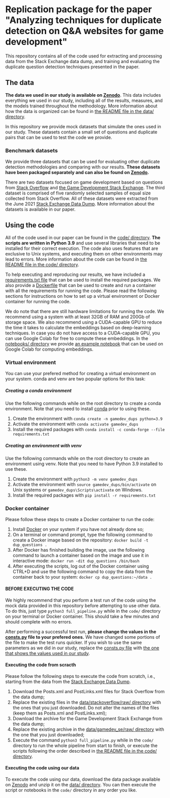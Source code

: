 # Replication package for the paper "Analyzing techniques for duplicate detection on Q&A websites for game development"

This repository contains all of the code used for extracting and processing data from the Stack Exchange data dump, and training and evaluating the duplicate question detection techniques presented in the paper.

## The data

**The data we used in our study is available on [Zenodo](https://zenodo.org/record/5498866#.YTtgmnVKhhE)**. This data includes everything we used in our study, including all of the results, measures, and the models trained throughout the methodology. More information about how the data is organized can be found in [the README file in the data/ directory](data/README.md).

In this repository we provide mock datasets that simulate the ones used in our study. These datasets contain a small set of questions and duplicate pairs that can be used to test the code we provide.

### Benchmark datasets

We provide three datasets that can be used for evaluating other duplicate detection methodologies and comparing with our results. **These datasets have been packaged separately and can also be found on [Zenodo](https://zenodo.org/record/5498866#.YTtgmnVKhhE).**

There are two datasets focused on game development based on questions from [Stack Overflow](https://www.stackoverflow.com) and [the Game Development Stack Exchange](https://gamedev.stackexchange.com). The third dataset is comprised of five randomly selected samples of equal size collected from Stack Overflow. All of these datasets were extracted from the June 2021 [Stack Exchange Data Dump](https://archive.org/details/stackexchange). More information about the datasets is available in our paper.

## Using the code

All of the code used in our paper can be found in the [code/ directory](code/). **The scripts are written in Python 3.9** and use several libraries that need to be installed for their correct execution. The code also uses features that are exclusive to Unix systems, and executing them on other environments may lead to errors. More information about the code can be found in [the README file in the code/ directory](code/README.md).

To help executing and reproducing our results, we have included a [requirements.txt file](requirements.txt) that can be used to install the required packages. We also provide a [Dockerfile](Dockerfile) that can be used to create and run a container with all the requirements for running the code. Please read the following sections for instructions on how to set up a virtual environment or Docker container for running the code.

We do note that there are still hardware limitations for running the code. We recommend using a system with at least 32GB of RAM and 200Gb of storage space. We also recommend using a CUDA-capable GPU to reduce the time it takes to calculate the embeddings based on deep-learning techniques. In case you do not have access to a CUDA-capable GPU, you can use Google Colab for free to compute these embeddings. In the [notebooks/ directory](code/notebooks) we provide [an example notebook](code/notebooks/make_embeddings_colab_gpu.ipynb) that can be used on Google Colab for computing embeddings.

### Virtual environment

You can use your prefered method for creating a virtual environment on your system. conda and venv are two popular options for this task:

##### Creating a conda environment

Use the following commands while on the root directory to create a conda environment. Note that you need to install [conda](https://docs.conda.io/en/latest/) prior to using these.

1. Create the environment with `conda create -n gamedev_dups python=3.9`
2. Activate the environment with `conda activate gamedev_dups`
3. Install the required packages with `conda install -c conda-forge --file requirements.txt`

##### Creating an environment with venv

Use the following commands  while on the root directory to create an environment using venv. Note that you need to have Python 3.9 installed to use these.

1. Create the environment with `python3 -m venv gamedev_dups`
2. Activate the environment with `source gamedev_dups/bin/activate` on Unix systems or `gamedev_dups\Scripts\activate` on Windows.
3. Install the required packages with `pip install -r requirements.txt`

### Docker container

Please follow these steps to create a Docker container to run the code:

1. Install [Docker](https://www.docker.com/) on your system if you have not already done so;
2. On a terminal or command prompt, type the following command to create a Docker image based on the repository: `docker build -t dup_questions .`
3. After Docker has finished building the image, use the following command to launch a container based on the image and use it in interactive mode: `docker run -dit dup_questions /bin/bash`
4. After executing the scripts, log out of the Docker container using CTRL+D and use the following command to copy the data from the container back to your system: `docker cp dup_questions:~/data .`

#### **BEFORE EXECUTING THE CODE**

We highly recommend that you perform a test run of the code using the mock data provided in this repository before attempting to use other data. To do this, just type `python3 full_pipeline.py` while in the `code/` directory on your terminal or Docker container. This should take a few minutes and should complete with no errors.

After performing a successful test run, **please change the values in the [consts.py](code/scripts/utils/consts.py) file to your prefered ones.** We have changed some portions of the file to make the test runs quicker. If you wish to use the same parameters as we did in our study, replace the [consts.py file](code/scripts/utils/consts.py) with [the one that shows the values used in our study](code/scripts/utils/consts_used_in_the_paper.py).

#### Executing the code from scracth 

Please follow the following steps to execute the code from scratch, i.e., starting from the data from the [Stack Exchange Data Dump](https://archive.org/details/stackexchange).

1. Download the Posts.xml and PostLinks.xml files for Stack Overflow from the data dump;
2. Replace the existing files in the [data/stackoverflow/raw/ directory](data/stackoverflow/raw) with the ones that you just downloaded. Do not alter the names of the files (keep them as Posts.xml and PostLinks.xml);
3. Download the archive for the Game Development Stack Exchange from the data dump;
4. Replace the existing archive in the [data/gamedev\_se/raw/ directory](data/gamedev_se/raw/) with the one that you just downloaded;
5. Execute the command `python3 full_pipeline.py` while in the `code/` directory to run the whole pipeline from start to finish, or execute the scripts following the order described in [the README file in the code/ directory](code/README.md).

#### Executing the code using our data

To execute the code using our data, download the data package available on [Zenodo](https://zenodo.org) and unzip it on the [data/ directory](data/). You can then execute the script or notebooks in the `code/` directory in any order you like.
